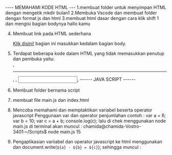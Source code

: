   ----	MEMAHAMI KODE HTML	---
  1.membuat folder untuk menyimpan HTML dengan mengetik
  		mkdir bulan1
  2.Membuka Vscode dan membuat folder dengan format js dan html
  3.membuat html dasar dengan cara klik shift 1 dan mengisi bagian bodynya
  	<!DOCTYPE html>
	<html lang="en">
			<head>
	  <meta charset="UTF-8">
	  <meta http-equiv="X-UA-Compatible" content="IE=edge">
	 <meta name="viewport" content="width=device-width, initial-scale=1.0">
	<title>Document</title>
	</head>
	<body>
	  hallo kamu  
	</body>
	</html>  

  4. Membuat link pada HTML sederhana

		<a href="https://itkoding.com/tag-atribut-elemen-kode-html/" title="bisa belajar penggunaan kode HTML di sini">Klik disini!</a>
	bagian ini masukkan kedalam bagian body.
  5. Terdapat beberapa kode dalam HTML yang tidak memasukkan penutup dan pembuka yaitu:
  	<br />, <hr />, <img />, <input />, <embed />
------ JAVA SCRIPT ------
  1. Membuat folder bernama script
  2. membuat file main.js dan index.html
  3. Mencoba memahami dan memptaktikan variabel beserta operator javascript
Penggunaan var dan operator penjumlahan contoh :
		var a = 6;
		var b = 10;
		var c = a + b;
		console.log(c);
lalu di chek menggunakan node main.js di terminal akan muncul :
		chamida@chamida-Vostro-3401:~/Scripts$ node main.js
		15
		
   4. Pengaplikasian variiabel dan operator javascript ke html
menggunakan <script> </script> dan document.write(`${a} - ${b} = ${c}`);
sehingga muncul :
		<!DOCTYPE html>
		<html lang="en">
		<head>
		    <meta charset="UTF-8">
		    <meta http-equiv="X-UA-Compatible" content="IE=edge">
		    <meta name="viewport" content="width=device-width, initial-scale=1.0">
		    <title>Percobaan</title>
		</head>
		<body>
		    <script>
			var a = 10;
			var b = 7;
			var c = 3;

			c = a - b
			document.write(`${a} - ${b} = ${c}`);
		    </script>
		</body>
		</html>
